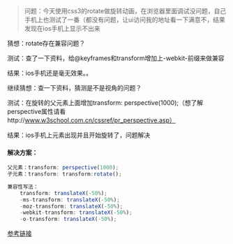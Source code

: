 > 问题：今天使用css3的rotate做旋转动画，在浏览器里面调试没问题，自己手机上也测试了一番（都没有问题，让ui访问我的地址看一下满意不，结果发现在ios手机上显示不出来

猜想：rotate存在兼容问题？

测试：查了一下资料，给@keyframes和transform增加上-webkit-前缀来做兼容

结果：ios手机还是毫无效果。。

继续猜想：查一下资料，猜测是不是视角的问题？

测试：在旋转的父元素上面增加transform: perspective(1000);（想了解perspective属性请看http://www.w3school.com.cn/cssref/pr_perspective.asp）

结果：ios手机上元素出现并且开始旋转了，问题解决

#### 解决方案：

````js
父元素：transform: perspective(1000);
子元素：transform: transform:rotate();

兼容性写法：
	transform: translateX(-50%);
    -ms-transform: translateX(-50%);
    -moz-transform: translateX(-50%);
    -webkit-transform: translateX(-50%);
    -o-transform: translateX(-50%);

````

[参考链接](https://blog.csdn.net/THINK_OF_/article/details/81274683)